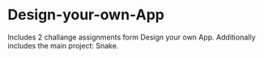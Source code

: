 # Design-your-own-App
Includes 2 challange assignments form Design your own App.
Additionally includes the main project: Snake. 
